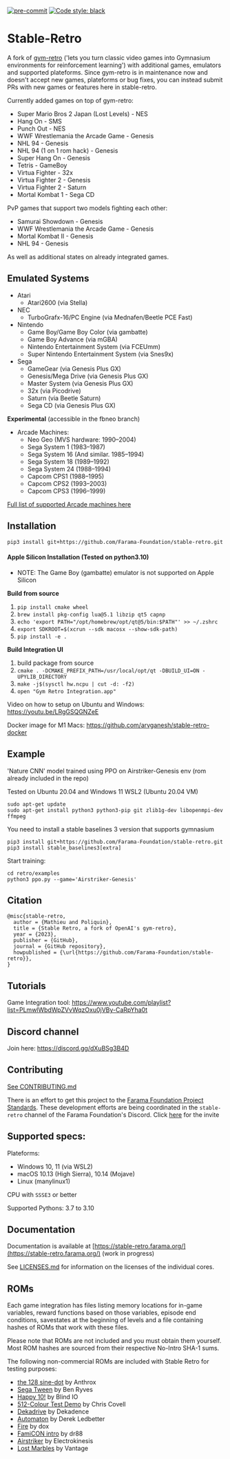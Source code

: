 [![pre-commit](https://img.shields.io/badge/pre--commit-enabled-brightgreen?logo=pre-commit&logoColor=white)](https://pre-commit.com/) [![Code style: black](https://img.shields.io/badge/code%20style-black-000000.svg)](https://github.com/psf/black)

# Stable-Retro

A fork of [gym-retro](https://github.com/openai/retro) ('lets you turn classic video games into Gymnasium environments for reinforcement learning') with additional games, emulators and supported plateforms. Since gym-retro is in maintenance now and doesn't accept new games, plateforms or bug fixes, you can instead submit PRs with new games or features here in stable-retro.

Currently added games on top of gym-retro:
*	Super Mario Bros 2 Japan (Lost Levels) - NES
*	Hang On - SMS
*	Punch Out - NES
*	WWF Wrestlemania the Arcade Game - Genesis
*	NHL 94 - Genesis
*	NHL 94 (1 on 1 rom hack) - Genesis
*	Super Hang On - Genesis
*	Tetris - GameBoy
*	Virtua Fighter - 32x
*	Virtua Fighter 2 - Genesis
*	Virtua Fighter 2 - Saturn
*	Mortal Kombat 1 - Sega CD

PvP games that support two models fighting each other:
*	Samurai Showdown - Genesis
*	WWF Wrestlemania the Arcade Game - Genesis
*	Mortal Kombat II - Genesis
*	NHL 94 - Genesis

As well as additional states on already integrated games.

## Emulated Systems

- Atari
	- Atari2600 (via Stella)
- NEC
	- TurboGrafx-16/PC Engine (via Mednafen/Beetle PCE Fast)
- Nintendo
	- Game Boy/Game Boy Color (via gambatte)
	- Game Boy Advance (via mGBA)
	- Nintendo Entertainment System (via FCEUmm)
	- Super Nintendo Entertainment System (via Snes9x)
- Sega
	- GameGear (via Genesis Plus GX)
	- Genesis/Mega Drive (via Genesis Plus GX)
	- Master System (via Genesis Plus GX)
 	- 32x (via Picodrive)
  	- Saturn (via Beetle Saturn)
  	- Sega CD (via Genesis Plus GX)

**Experimental** (accessible in the fbneo branch)
- Arcade Machines:
  	- Neo Geo (MVS hardware: 1990–2004)
 	- Sega System 1 (1983–1987)
 	- Sega System 16 (And similar. 1985–1994)
 	- Sega System 18 (1989–1992)
 	- Sega System 24 (1988–1994)
 	- Capcom CPS1 (1988–1995)
 	- Capcom CPS2 (1993–2003)
 	- Capcom CPS3 (1996–1999)

[Full list of supported Arcade machines here](https://emulation.gametechwiki.com/index.php/FinalBurn_Neo)

## Installation
```
pip3 install git+https://github.com/Farama-Foundation/stable-retro.git
```
#### Apple Silicon Installation (Tested on python3.10)
- NOTE: The Game Boy (gambatte) emulator is not supported on Apple Silicon

**Build from source**
1. `pip install cmake wheel`
2. `brew install pkg-config lua@5.1 libzip qt5 capnp`
3. `echo 'export PATH="/opt/homebrew/opt/qt@5/bin:$PATH"' >> ~/.zshrc`
4. `export SDKROOT=$(xcrun --sdk macosx --show-sdk-path)`
5. `pip install -e .`

**Build Integration UI**
1. build package from source
2. `cmake . -DCMAKE_PREFIX_PATH=/usr/local/opt/qt -DBUILD_UI=ON -UPYLIB_DIRECTORY`
3. `make -j$(sysctl hw.ncpu | cut -d: -f2)`
4. `open "Gym Retro Integration.app"`


Video on how to setup on Ubuntu and Windows:
https://youtu.be/LRgGSQGNZeE

Docker image for M1 Macs:
https://github.com/arvganesh/stable-retro-docker

## Example

'Nature CNN' model trained using PPO on Airstriker-Genesis env (rom already included in the repo)

Tested on Ubuntu 20.04 and Windows 11 WSL2 (Ubuntu 20.04 VM)
```
sudo apt-get update
sudo apt-get install python3 python3-pip git zlib1g-dev libopenmpi-dev ffmpeg
```
You need to install a stable baselines 3 version that supports gymnasium
```
pip3 install git+https://github.com/Farama-Foundation/stable-retro.git
pip3 install stable_baselines3[extra]
```

Start training:
```
cd retro/examples
python3 ppo.py --game='Airstriker-Genesis'
```

## Citation

```
@misc{stable-retro,
  author = {Mathieu and Poliquin},
  title = {Stable Retro, a fork of OpenAI's gym-retro},
  year = {2023},
  publisher = {GitHub},
  journal = {GitHub repository},
  howpublished = {\url{https://github.com/Farama-Foundation/stable-retro}},
}
```

## Tutorials

Game Integration tool:
https://www.youtube.com/playlist?list=PLmwlWbdWpZVvWqzOxu0jVBy-CaRpYha0t

## Discord channel

Join here:
https://discord.gg/dXuBSg3B4D

## Contributing

[See CONTRIBUTING.md](https://github.com/Farama-Foundation/stable-retro/blob/master/CONTRIBUTING.md)

There is an effort to get this project to the [Farama Foundation Project Standards](https://farama.org/project_standards). These development efforts are being coordinated in the `stable-retro` channel of the Farama Foundation's Discord. Click [here](https://discord.gg/aPjhD5cf) for the invite

## Supported specs:

Plateforms:
- Windows 10, 11 (via WSL2)
- macOS 10.13 (High Sierra), 10.14 (Mojave)
- Linux (manylinux1)

CPU with `SSSE3` or better

Supported Pythons: 3.7 to 3.10

## Documentation

Documentation is available at [https://stable-retro.farama.org/](https://stable-retro.farama.org/) (work in progress)

See [LICENSES.md](https://github.com/Farama-Foundation/stable-retro/blob/master/LICENSES.md) for information on the licenses of the individual cores.

## ROMs

Each game integration has files listing memory locations for in-game variables, reward functions based on those variables, episode end conditions, savestates at the beginning of levels and a file containing hashes of ROMs that work with these files.

Please note that ROMs are not included and you must obtain them yourself.  Most ROM hashes are sourced from their respective No-Intro SHA-1 sums.

The following non-commercial ROMs are included with Stable Retro for testing purposes:

- [the 128 sine-dot](http://www.pouet.net/prod.php?which=2762) by Anthrox
- [Sega Tween](https://pdroms.de/files/gamegear/sega-tween) by Ben Ryves
- [Happy 10!](http://www.pouet.net/prod.php?which=52716) by Blind IO
- [512-Colour Test Demo](https://pdroms.de/files/pcengine/512-colour-test-demo) by Chris Covell
- [Dekadrive](http://www.pouet.net/prod.php?which=67142) by Dekadence
- [Automaton](https://pdroms.de/files/atari2600/automaton-minigame-compo-2003) by Derek Ledbetter
- [Fire](http://privat.bahnhof.se/wb800787/gb/demo/64/) by dox
- [FamiCON intro](http://www.pouet.net/prod.php?which=53497) by dr88
- [Airstriker](https://pdroms.de/genesis/airstriker-v1-50-genesis-game) by Electrokinesis
- [Lost Marbles](https://pdroms.de/files/gameboyadvance/lost-marbles) by Vantage
